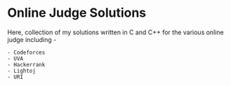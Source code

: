 # Online Judge Solutions

Here, collection of my solutions written in C and C++ for the various online judge including -

    - Codeforces
    - UVA
    - Hackerrank
    - Lightoj
    - URI
